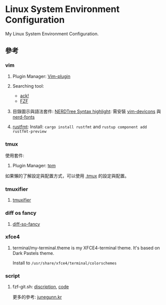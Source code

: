 # Linux System Environment Configuration

My Linux System Environment Configuration.


## 參考

### vim

1. Plugin Manager: [Vim-plugin](https://github.com/junegunn/vim-plug)
1. Searching tool:
    * [ack!](https://beyondgrep.com/install/)
    * [FZF](https://github.com/junegunn/fzf/blob/master/README-VIM.md)
1. 目錄圖示與語法套件: [NERDTree Syntax highlight](https://github.com/tiagofumo/vim-nerdtree-syntax-highlight):
    需安裝 [vim-devicons](https://github.com/ryanoasis/vim-devicons.git) 與 [nerd-fonts](https://github.com/ryanoasis/nerd-fonts#option-7-unofficial-arch-user-repository-aur)

1. [rustfmt](https://github.com/rust-lang/rust.vim):
    Install: `cargo install rustfmt` and `rustup component add rustfmt-preview`


### tmux

使用套件:

1. Plugin Manager: [tpm](https://github.com/tmux-plugins/tpm)

如果懶的了解設定與配置方式，可以使用 [.tmux](https://github.com/gpakosz/.tmux) 的設定與配置。

### tmuxifier

1. [tmuxifier](https://github.com/jimeh/tmuxifier.git)

### diff os fancy

1. [diff-so-fancy](https://github.com/so-fancy/diff-so-fancy)

### xfce4

1. terminal/my-terminal.theme is my XFCE4-terminal theme. It's based on Dark Pastels theme.

    Install to `/usr/share/xfce4/terminal/colorschemes`

### script

1. fzf-git.sh: [discription](https://junegunn.kr/2016/07/fzf-git/), [code](https://gist.github.com/junegunn/8b572b8d4b5eddd8b85e5f4d40f17236)
    
    更多的參考: [junegunn.kr](https://junegunn.kr/)
